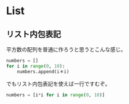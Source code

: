 List
==========================
リスト内包表記
--------------------------
平方数の配列を普通に作ろうと思うとこんな感じ。
```python
numbers = []
for i in range(0, 10):
    numbers.append(i＊i)
```

でもリスト内包表記を使えば一行ですむぞ。
```python
numbers = [i*i for i in range(0, 10)]
```